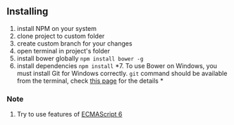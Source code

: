 ## Installing

1. install NPM on your system
2. clone project to custom folder
3. create custom branch for your changes
4. open terminal in project's folder
5. install bower globally `npm install bower -g`
6. install dependencies `npm install`
*7. To use Bower on Windows, you must install Git for Windows correctly. `git` command should be available from the terminal, check [this page](https://www.npmjs.com/package/bower) for the details *

### Note
1. Try to use features of [ECMAScript 6](https://babeljs.io/docs/learn-es2015/)